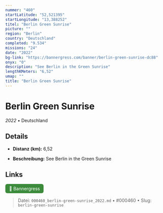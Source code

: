 ```yaml
---
nummer: "460"
startLatitude: "52,521395"
startLongitude: "13,388252"
titel: "Berlin Green Sunrise"
picture: ""
region: "Berlin"
country: "Deutschland"
completed: "9.534"
missions: "24"
date: "2022"
bg-link: "https://bannergress.com/banner/berlin-green-sunrise-dc88"
onyx: "0"
description: "See Berlin in the Green Sunrise"
lengthKMeters: "6,52"
umap: ""
title: "Berlin Green Sunrise"
---
```

# Berlin Green Sunrise

*2022* • Deutschland



## Details
- **Distanz (km):** 6,52



- **Beschreibung:** See Berlin in the Green Sunrise


## Links
<div style="margin-top: 0.5em;">
<a href="https://bannergress.com/banner/berlin-green-sunrise-dc88" target="_blank" style="display:inline-block;margin-right:8px;padding:6px 12px;background-color:#3c8b3c;color:white;text-decoration:none;border-radius:6px;">🔗 Bannergress</a>

</div>


> Datei: `000460_berlin-green-sunrise_2022.md` • #000460 • Slug: `berlin-green-sunrise`
